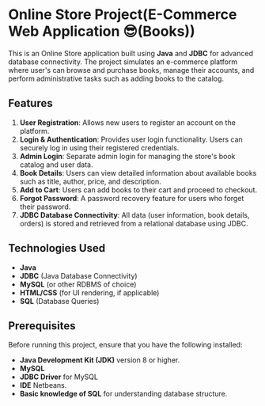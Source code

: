 # Online Store Project(E-Commerce Web Application 😎(Books))

This is an Online Store application built using **Java** and **JDBC** for advanced database connectivity. The project simulates an e-commerce platform where user's can browse and purchase books, manage their accounts, and perform administrative tasks such as adding books to the catalog. 

## Features

1. **User Registration**: Allows new users to register an account on the platform.
2. **Login & Authentication**: Provides user login functionality. Users can securely log in using their registered credentials.
3. **Admin Login**: Separate admin login for managing the store's book catalog and user data.
4. **Book Details**: Users can view detailed information about available books such as title, author, price, and description.
5. **Add to Cart**: Users can add books to their cart and proceed to checkout.
6. **Forgot Password**: A password recovery feature for users who forget their password.
7. **JDBC Database Connectivity**: All data (user information, book details, orders) is stored and retrieved from a relational database using JDBC.

## Technologies Used

- **Java**
- **JDBC** (Java Database Connectivity)
- **MySQL** (or other RDBMS of choice)
- **HTML/CSS** (for UI rendering, if applicable)
- **SQL** (Database Queries)

## Prerequisites

Before running this project, ensure that you have the following installed:

- **Java Development Kit (JDK)** version 8 or higher.
- **MySQL** 
- **JDBC Driver** for MySQL 
- **IDE** Netbeans.
- **Basic knowledge of SQL** for understanding database structure.


